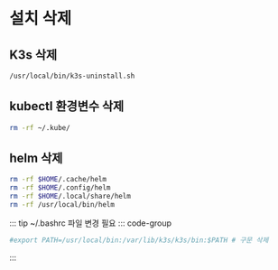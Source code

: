 # 설치 삭제
## K3s 삭제
``` bash
/usr/local/bin/k3s-uninstall.sh
```

## kubectl 환경변수 삭제
``` bash
rm -rf ~/.kube/
```

## helm 삭제
```bash
rm -rf $HOME/.cache/helm
rm -rf $HOME/.config/helm
rm -rf $HOME/.local/share/helm
rm -rf /usr/local/bin/helm
```

::: tip
~/.bashrc 파일 변경 필요
::: code-group
```bash [.bashrc]
#export PATH=/usr/local/bin:/var/lib/k3s/k3s/bin:$PATH # 구문 삭제
```
:::